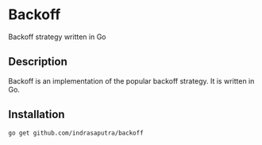 # Backoff

Backoff strategy written in Go

## Description

Backoff is an implementation of the popular backoff strategy. It is written in Go.

## Installation

```sh
go get github.com/indrasaputra/backoff
```